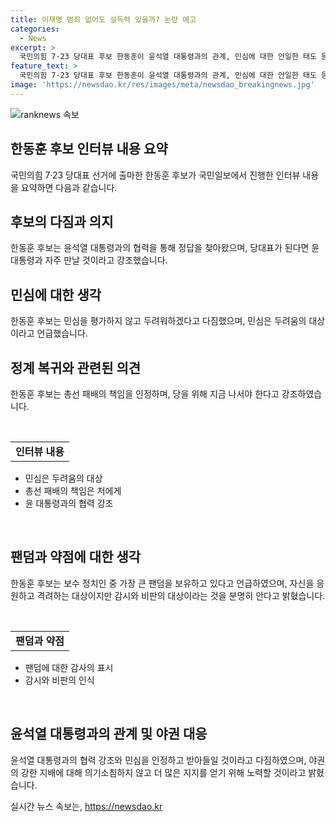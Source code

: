 ```yaml
---
title: 이재명 범죄 없어도 설득력 있을까? 논란 예고
categories:
  - News
excerpt: >
  국민의힘 7·23 당대표 후보 한동훈이 윤석열 대통령과의 관계, 민심에 대한 안일한 태도 등에 대해 진솔한 입장을 밝혔다. 한 후보는 당대표가 된다면 전 대표와도 협력할 의향을 표명했으며, 민심에 대한 두려움과 통합적인 대응 방안에 대해서도 솔직한 입장을 내비쳤다. 또한, 윤 대통령과의 관계와 대권 도전 등에 대해서는 신중한 입장을 보였다.
feature_text: >
  국민의힘 7·23 당대표 후보 한동훈이 윤석열 대통령과의 관계, 민심에 대한 안일한 태도 등에 대해 진솔한 입장을 밝혔다. 한 후보는 당대표가 된다면 전 대표와도 협력할 의향을 표명했으며, 민심에 대한 두려움과 통합적인 대응 방안에 대해서도 솔직한 입장을 내비쳤다. 또한, 윤 대통령과의 관계와 대권 도전 등에 대해서는 신중한 입장을 보였다.
image: 'https://newsdao.kr/res/images/meta/newsdao_breakingnews.jpg'
---
```


<p><img src="https://newsdao.kr/res/images/meta/newsdao_breakingnews.jpg" alt="ranknews 속보" /></p>

<h2 data-ke-size="size26">한동훈 후보 인터뷰 내용 요약</h2>

<p data-ke-size="size16">국민의힘 7·23 당대표 선거에 출마한 한동훈 후보가 국민일보에서 진행한 인터뷰 내용을 요약하면 다음과 같습니다.</p>

<h2 data-ke-size="size26">후보의 다짐과 의지</h2>

<p data-ke-size="size16">한동훈 후보는 윤석열 대통령과의 협력을 통해 정답을 찾아왔으며, 당대표가 된다면 윤 대통령과 자주 만날 것이라고 강조했습니다.</p>

<h2 data-ke-size="size26">민심에 대한 생각</h2>

<p data-ke-size="size16">한동훈 후보는 민심을 평가하지 않고 두려워하겠다고 다짐했으며, 민심은 두려움의 대상이라고 언급했습니다.</p>

<h2 data-ke-size="size26">정계 복귀와 관련된 의견</h2>

<p data-ke-size="size16">한동훈 후보는 총선 패배의 책임을 인정하며, 당을 위해 지금 나서야 한다고 강조하였습니다.</p>

<p data-ke-size="size16">&nbsp;</p>

<table>
    <tbody>
        <tr>
            <td style="text-align: center; height: 17px;"><b>인터뷰 내용</b></td>
        </tr>
    </tbody>
</table>

<ul>
    <li>민심은 두려움의 대상</li>
    <li>총선 패배의 책임은 저에게</li>
    <li>윤 대통령과의 협력 강조</li>
</ul>

<p data-ke-size="size16">&nbsp;</p>

<h2 data-ke-size="size26">팬덤과 약점에 대한 생각</h2>

<p data-ke-size="size16">한동훈 후보는 보수 정치인 중 가장 큰 팬덤을 보유하고 있다고 언급하였으며, 자신을 응원하고 격려하는 대상이지만 감시와 비판의 대상이라는 것을 분명히 안다고 밝혔습니다.</p>

<p data-ke-size="size16">&nbsp;</p>

<table>
    <tbody>
        <tr>
            <td style="text-align: center; height: 17px;"><b>팬덤과 약점</b></td>
        </tr>
    </tbody>
</table>

<ul>
    <li>팬덤에 대한 감사의 표시</li>
    <li>감시와 비판의 인식</li>
</ul>

<p data-ke-size="size16">&nbsp;</p>

<h2 data-ke-size="size26">윤석열 대통령과의 관계 및 야권 대응</h2>

<p data-ke-size="size16">윤석열 대통령과의 협력 강조와 민심을 인정하고 받아들일 것이라고 다짐하였으며, 야권의 강한 지배에 대해 의기소침하지 않고 더 많은 지지를 얻기 위해 노력할 것이라고 밝혔습니다.</p>
실시간 뉴스 속보는, <a href="https://newsdao.kr" rel="dofollow">https://newsdao.kr</a>


